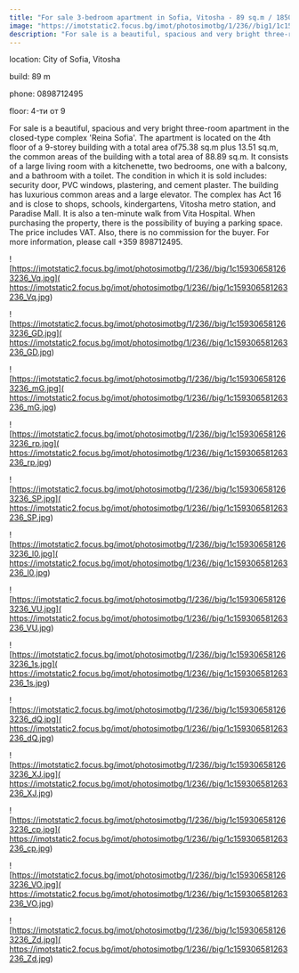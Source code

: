 ```yaml
---
title: "For sale 3-bedroom apartment in Sofia, Vitosha - 89 sq.m / 185000 EUR :: imot.bg Ad"
image: "https://imotstatic2.focus.bg/imot/photosimotbg/1/236//big1/1c159306581263236_FA.jpg"
description: "For sale is a beautiful, spacious and very bright three-room apartment in the closed-type complex 'Reina Sofia'. The apartment is located on the 4th floor of a 9-storey building with a total area of ​​75.38 sq.m plus 13.51 sq.m, the common areas of the building with a total area of ​​88.89 sq.m. It consists of a large living room with a kitchenette, two bedrooms, one with a balcony, and a bathroom with a toilet. The condition in which it is sold includes: security door, PVC windows, plastering, and cement plaster. The building has luxurious common areas and a large elevator. The complex has Act 16 and is close to shops, schools, kindergartens, Vitosha metro station, and Paradise Mall. It is also a ten-minute walk from Vita Hospital. When purchasing the property, there is the possibility of buying a parking space. The price includes VAT. Also, there is no commission for the buyer. For more information, please call +359 898712495."
---
```


location: City of Sofia, Vitosha

build: 89 m

phone: 0898712495

floor: 4-ти от 9

For sale is a beautiful, spacious and very bright three-room apartment in the closed-type complex 'Reina Sofia'. The apartment is located on the 4th floor of a 9-storey building with a total area of ​​75.38 sq.m plus 13.51 sq.m, the common areas of the building with a total area of ​​88.89 sq.m. It consists of a large living room with a kitchenette, two bedrooms, one with a balcony, and a bathroom with a toilet. The condition in which it is sold includes: security door, PVC windows, plastering, and cement plaster. The building has luxurious common areas and a large elevator. The complex has Act 16 and is close to shops, schools, kindergartens, Vitosha metro station, and Paradise Mall. It is also a ten-minute walk from Vita Hospital. When purchasing the property, there is the possibility of buying a parking space. The price includes VAT. Also, there is no commission for the buyer. For more information, please call +359 898712495.


![https://imotstatic2.focus.bg/imot/photosimotbg/1/236//big/1c159306581263236_Vq.jpg]( https://imotstatic2.focus.bg/imot/photosimotbg/1/236//big/1c159306581263236_Vq.jpg)


![https://imotstatic2.focus.bg/imot/photosimotbg/1/236//big/1c159306581263236_GD.jpg]( https://imotstatic2.focus.bg/imot/photosimotbg/1/236//big/1c159306581263236_GD.jpg)


![https://imotstatic2.focus.bg/imot/photosimotbg/1/236//big/1c159306581263236_mG.jpg]( https://imotstatic2.focus.bg/imot/photosimotbg/1/236//big/1c159306581263236_mG.jpg)


![https://imotstatic2.focus.bg/imot/photosimotbg/1/236//big/1c159306581263236_rp.jpg]( https://imotstatic2.focus.bg/imot/photosimotbg/1/236//big/1c159306581263236_rp.jpg)


![https://imotstatic2.focus.bg/imot/photosimotbg/1/236//big/1c159306581263236_SP.jpg]( https://imotstatic2.focus.bg/imot/photosimotbg/1/236//big/1c159306581263236_SP.jpg)


![https://imotstatic2.focus.bg/imot/photosimotbg/1/236//big/1c159306581263236_l0.jpg]( https://imotstatic2.focus.bg/imot/photosimotbg/1/236//big/1c159306581263236_l0.jpg)


![https://imotstatic2.focus.bg/imot/photosimotbg/1/236//big/1c159306581263236_VU.jpg]( https://imotstatic2.focus.bg/imot/photosimotbg/1/236//big/1c159306581263236_VU.jpg)


![https://imotstatic2.focus.bg/imot/photosimotbg/1/236//big/1c159306581263236_1s.jpg]( https://imotstatic2.focus.bg/imot/photosimotbg/1/236//big/1c159306581263236_1s.jpg)


![https://imotstatic2.focus.bg/imot/photosimotbg/1/236//big/1c159306581263236_dQ.jpg]( https://imotstatic2.focus.bg/imot/photosimotbg/1/236//big/1c159306581263236_dQ.jpg)


![https://imotstatic2.focus.bg/imot/photosimotbg/1/236//big/1c159306581263236_XJ.jpg]( https://imotstatic2.focus.bg/imot/photosimotbg/1/236//big/1c159306581263236_XJ.jpg)


![https://imotstatic2.focus.bg/imot/photosimotbg/1/236//big/1c159306581263236_cp.jpg]( https://imotstatic2.focus.bg/imot/photosimotbg/1/236//big/1c159306581263236_cp.jpg)


![https://imotstatic2.focus.bg/imot/photosimotbg/1/236//big/1c159306581263236_VO.jpg]( https://imotstatic2.focus.bg/imot/photosimotbg/1/236//big/1c159306581263236_VO.jpg)


![https://imotstatic2.focus.bg/imot/photosimotbg/1/236//big/1c159306581263236_Zd.jpg]( https://imotstatic2.focus.bg/imot/photosimotbg/1/236//big/1c159306581263236_Zd.jpg)


